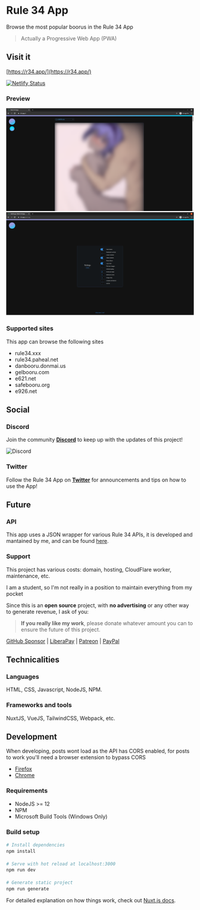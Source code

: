 # Rule 34 App

Browse the most popular boorus in the Rule 34 App

> Actually a Progressive Web App (PWA)

## Visit it

[https://r34.app/](https://r34.app/)

[![Netlify Status](https://api.netlify.com/api/v1/badges/703629e2-193f-4bb0-9349-f02a22d50ed1/deploy-status)](https://app.netlify.com/sites/rule34-app/deploys)

### Preview

![Posts Preview](.github/images/dashboard.png)
![Settings Preview](.github/images/settings.png)

### Supported sites

This app can browse the following sites

- rule34.xxx
- rule34.paheal.net
- danbooru.donmai.us
- gelbooru.com
- e621.net
- safebooru.org
- e926.net

## Social

### Discord

Join the community **[Discord](https://discord.gg/fUhYHSZ)** to keep up with the updates of this project!

![Discord](https://img.shields.io/discord/656241666553806861?style=for-the-badge)

### Twitter

Follow the Rule 34 App on **[Twitter](https://twitter.com/Rule34App)** for announcements and tips on how to use the App!

## Future

### API

This app uses a JSON wrapper for various Rule 34 APIs, it is developed and mantained by me, and can be found [here](https://github.com/AlejandroAkbal/Rule-34-API).

### Support

This project has various costs: domain, hosting, CloudFlare worker, maintenance, etc.

I am a student, so I'm not really in a position to maintain everything from my pocket

Since this is an **open source** project, with **no advertising** or any other way to generate revenue, I ask of you:

> **If you really like my work**, please donate whatever amount you can to ensure the future of this project.

[GitHub Sponsor](https://github.com/sponsors/AlejandroAkbal) | [LiberaPay](https://liberapay.com/AlejandroAkbal/) | [Patreon](https://patreon.com/AlejandroAkbal) | [PayPal](https://www.paypal.me/Alejandrorr7)

## Technicalities

### Languages

HTML, CSS, Javascript, NodeJS, NPM.

### Frameworks and tools

NuxtJS, VueJS, TailwindCSS, Webpack, etc.

## Development

When developing, posts wont load as the API has CORS enabled, for posts to work you'll need a browser extension to bypass CORS

- [Firefox](https://addons.mozilla.org/es/firefox/addon/cors-everywhere/)
- [Chrome](https://chrome.google.com/webstore/detail/allow-cors-access-control/lhobafahddgcelffkeicbaginigeejlf)

### Requirements

- NodeJS >= 12
- NPM
- Microsoft Build Tools (Windows Only)

### Build setup

```bash
# Install dependencies
npm install

# Serve with hot reload at localhost:3000
npm run dev

# Generate static project
npm run generate
```

For detailed explanation on how things work, check out [Nuxt.js docs](https://nuxtjs.org).
